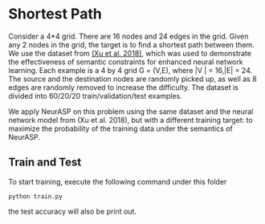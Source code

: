 # Shortest Path
Consider a 4*4 grid. There are 16 nodes and 24 edges in the grid. Given any 2 nodes in the grid, the target is to find a shortest path between them. We use the dataset from [(Xu et al. 2018)](https://arxiv.org/abs/1711.11157), which was used to demonstrate the effectiveness of semantic constraints for enhanced neural network learning. Each example is a 4 by 4 grid G = (V,E), where |V | = 16,|E| = 24. The source and the destination nodes are randomly picked up, as well as 8 edges are randomly removed to increase the difficulty. The dataset is divided into 60/20/20 train/validation/test examples.

We apply NeurASP on this problem using the same dataset and the neural network model from (Xu et al. 2018), but with a different training target: to maximize the probability of the training data under the semantics of NeurASP.

## Train and Test
To start training, execute the following command under this folder
```
python train.py
```
the test accuracy will also be print out. 
